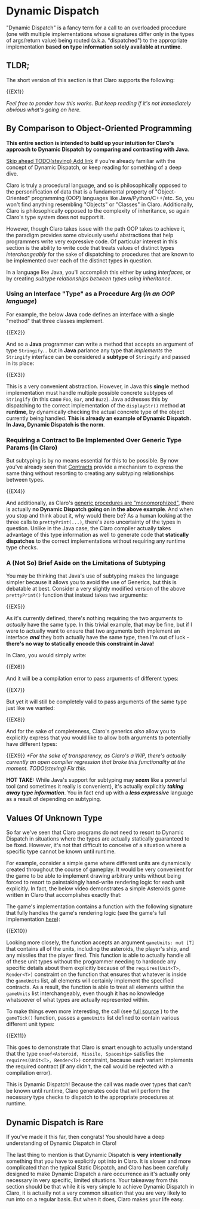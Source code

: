 # Dynamic Dispatch

"Dynamic Dispatch" is a fancy term for a call to an overloaded procedure (one with multiple implementations whose 
signatures differ only in the types of args/return value) being routed (a.k.a. "dispatched") to the appropriate
implementation **based on type information solely available at runtime**. 

## TLDR;

The short version of this section is that Claro supports the following:

{{EX1}}

_Feel free to ponder how this works. But keep reading if it's not immediately obvious what's going on here._

## By Comparison to Object-Oriented Programming

<div class="warning">
<b>This entire section is intended to build up your intuition for Claro's approach to Dynamic Dispatch by comparing and
contrasting with Java.</b>

[Skip ahead TODO(steving) Add link](#dynamic-dispatch) if you're already familiar with the concept of Dynamic Dispatch,
or keep reading for something of a deep dive.
</div>

Claro is truly a procedural language, and so is philosophically opposed to the personification of data that is a
fundamental property of "Object-Oriented" programming (OOP) languages like Java/Python/C++/etc. So, you won't find
anything resembling "Objects" or "Classes" in Claro. Additionally, Claro is philosophically opposed to the complexity of
inheritance, so again Claro's type system does not support it.

However, though Claro takes issue with the path OOP takes to achieve it, the paradigm provides some obviously useful 
abstractions that help programmers write very expressive code. Of particular interest in this section is the ability to 
write code that treats values of distinct types _interchangeably_ for the sake of dispatching to procedures that are 
known to be implemented over each of the distinct types in question.

In a language like Java, you'll accomplish this either by using _interfaces_, or by creating _subtype relationships 
between types using inheritance_.

### Using an Interface "Type" as a Procedure Arg (_in an OOP language_)

For example, the below **Java** code defines an interface with a single "method" that three classes implement.

{{EX2}}

And so a **Java** programmer can write a method that accepts an argument of type `Stringify`... but in **Java** parlance
any type that _implements_ the `Stringify` interface can be considered a **subtype** of `Stringify` and passed in its 
place:

{{EX3}}

This is a very convenient abstraction. However, in Java this **single** method implementation must handle multiple 
possible concrete subtypes of `Stringify` (in this case `Foo`, `Bar`, and `Buzz`). Java addresses this by dispatching to
the correct implementation of the `displayStr()` method **at runtime**, by dynamically checking the actual concrete type
of the object currently being handled. **This is already an example of Dynamic Dispatch. In Java, Dynamic Dispatch
is the norm**.

### Requiring a Contract to Be Implemented Over Generic Type Params (In Claro)

But subtyping is by no means essential for this to be possible. By now you've already seen that 
[Contracts](../contracts.generated_docs.md) provide a mechanism to express the same thing without resorting to creating
any subtyping relationships between types.

{{EX4}}

And additionally, as Claro's 
[generic procedures are "monomorphized"](../implementing_contracts/implementing_contracts.generated_docs.md#a-note-on-static-dispatch-via-monomorphization),
there is actually **no Dynamic Dispatch going on in the above example**. And when you stop and think about it, why would
there be? As a human looking at the three calls to `prettyPrint(...)`, there's zero uncertainty of the types in 
question. Unlike in the Java case, the Claro compiler actually takes advantage of this type information as well to 
generate code that **statically dispatches** to the correct implementations without requiring any runtime type checks.

### A (Not So) Brief Aside on the Limitations of Subtyping

You may be thinking that Java's use of subtyping makes the language simpler because it allows you to avoid the use of
Generics, but this is debatable at best. Consider a very slightly modified version of the above `prettyPrint()` function
that instead takes two arguments:

{{EX5}}

As it's currently defined, there's nothing requiring the two arguments to *actually* have the same type. In this trivial
example, that may be fine, but if I were to actually want to ensure that two arguments both implement an interface 
**_and_** they both actually have the same type, then I'm out of luck - **there's no way to statically encode this 
constraint in Java!**

In Claro, you would simply write:

{{EX6}}

And it will be a compilation error to pass arguments of different types:

{{EX7}}

But yet it will still be completely valid to pass arguments of the same type just like we wanted:

{{EX8}}

And for the sake of completeness, Claro's generics _also_ allow you to explicitly express that you would like to allow 
both arguments to potentially have different types:

{{EX9}}
_\*For the sake of transparency, as Claro's a WIP, there's actually currently an open compiler regression
that broke this functionality at the moment. TODO(steving) Fix this._

<div class="warning">

**HOT TAKE:** While Java's support for subtyping may **_seem_** like a powerful tool (and sometimes it really is 
convenient), it's actually explicitly **_taking away type information_**. You in fact end up with a 
**_less expressive_** language as a result of depending on subtyping.
</div>


## Values Of Unknown Type

So far we've seen that Claro programs do not need to resort to Dynamic Dispatch in situations where the types are
actually statically guaranteed to be fixed. However, it's not that difficult to conceive of a situation where a specific
type cannot be known until runtime. 

For example, consider a simple game where different units are dynamically created throughout the course of gameplay. It 
would be very convenient for the game to be able to implement drawing arbitrary units without being forced to resort to 
painstakingly hand-write rendering logic for each unit explicitly. In fact, the below video demonstrates a simple
Asteroids game written in Claro that accomplishes exactly that:

<script async id="asciicast-633650" src="https://asciinema.org/a/633650.js" data-preload="true" data-start-at="9" data-autoplay="true" data-loop="true"></script>

The game's implementation contains a function with the following signature that fully handles the game's rendering logic
(see the game's full implementation 
[here](https://github.com/JasonSteving99/claro-lang/blob/d6177ff8719e894f709c42811bd0b7f0a3d6c4d9/examples/claro_programs/asteroids.claro#L121-L123)):

{{EX10}}

Looking more closely, the function accepts an argument `gameUnits: mut [T]` that contains all of the units, including
the asteroids, the player's ship, and any missiles that the player fired. This function is able to actually handle all
of these unit types without the programmer needing to hardcode any specific details about them explicitly because of the
`requires(Unit<T>, Render<T>)` constraint on the function that ensures that whatever is inside the `gameUnits` list,
all elements will certainly implement the specified contracts. As a result, the function is able to treat all elements
within the `gameUnits` list interchangeably, even though it has no knowledge whatsoever of what types are actually
represented within. 

To make things even more interesting, the call (see 
[full source](https://github.com/JasonSteving99/claro-lang/blob/d6177ff8719e894f709c42811bd0b7f0a3d6c4d9/examples/claro_programs/asteroids.claro#L289)
) to the `gameTick()` function, passes a `gameUnits` list defined to contain various different unit types:

{{EX11}}

This goes to demonstrate that Claro is smart enough to actually understand that the type
`oneof<Asteroid, Missile, Spaceship>` satisfies the `requires(Unit<T>, Render<T>)` constraint, because each variant
implements the required contract (if any didn't, the call would be rejected with a compilation error).

This is Dynamic Dispatch! Because the call was made over types that can't be known until runtime, Claro generates code
that will perform the necessary type checks to dispatch to the appropriate procedures at runtime.

## Dynamic Dispatch is Rare

If you've made it this far, then congrats! You should have a deep understanding of Dynamic Dispatch in Claro! 

The last thing to mention is that Dynamic Dispatch is **very intentionally** something that you have to explicitly opt
into in Claro. It is slower and more complicated than the typical Static Dispatch, and Claro has been carefully designed
to make Dynamic Dispatch a rare occurrence as it's actually only necessary in very specific, limited situations. Your
takeaway from this section should be that while it is very simple to achieve Dynamic Dispatch in Claro, it is actually
not a very common situation that you are very likely to run into on a regular basis. But when it does, Claro makes your
life easy.